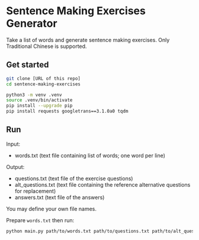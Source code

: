 # Sentence Making Exercises Generator

Take a list of words and generate sentence making exercises.
Only Traditional Chinese is supported.


## Get started

```bash
git clone [URL of this repo]
cd sentence-making-exercises

python3 -m venv .venv
source .venv/bin/activate
pip install --upgrade pip
pip install requests googletrans==3.1.0a0 tqdm
```

## Run

Input:
* words.txt (text file containing list of words; one word per line)

Output:
* questions.txt (text file of the exercise questions)
* alt_questions.txt (text file containing the reference alternative questions for replacement)
* answers.txt (text file of the answers)

You may define your own file names.

Prepare ```words.txt``` then run:
```bash
python main.py path/to/words.txt path/to/questions.txt path/to/alt_questions.txt path/to/answers.txt
```